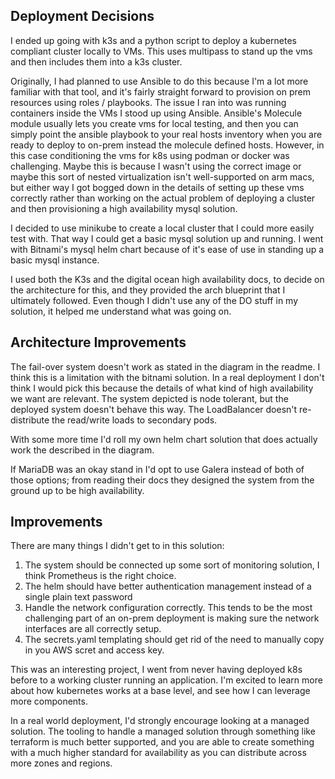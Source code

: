 ## Deployment Decisions
I ended up going with k3s and a python script to deploy a kubernetes compliant cluster locally to VMs. This uses multipass 
to stand up the vms and then includes them into a k3s cluster.

Originally, I had planned to use Ansible to do this because I'm a lot more familiar with that tool, and it's fairly straight 
forward to provision on prem resources using roles / playbooks. The issue I ran into was running containers inside the VMs
I stood up using Ansible. Ansible's Molecule module usually lets you create vms for local testing, and then you can simply point 
the ansible playbook to your real hosts inventory when you are ready to deploy to on-prem instead the molecule defined hosts. 
However, in this case conditioning the vms for k8s using podman or docker was challenging. Maybe this is because I wasn't 
using the correct image or maybe this sort of nested virtualization isn't well-supported on arm macs, but either way I 
got bogged down in the details of setting up these vms correctly rather than working on the actual problem of deploying 
a cluster and then provisioning a high availability mysql solution. 

I decided to use minikube to create a local cluster that I could more easily test with. That way I could get a basic mysql 
solution up and running. I went with Bitnami's mysql helm chart because of it's ease of use in standing up a basic mysql instance. 

I used both the K3s and the digital ocean high availability docs, to decide on the architecture for this, and they provided
the arch blueprint that I ultimately followed. Even though I didn't use any of the DO stuff in my solution, it helped me 
understand what was going on. 

## Architecture Improvements
The fail-over system doesn't work as stated in the diagram in the readme. I think this is a limitation with the bitnami solution.
In a real deployment I don't think I would pick this because the details of what kind of high availability we want are relevant.
The system depicted is node tolerant, but the deployed system doesn't behave this way. The LoadBalancer doesn't re-distribute
the read/write loads to secondary pods.

With some more time I'd roll my own helm chart solution that does actually work the described in the diagram. 

If MariaDB was an okay stand in I'd  opt to use Galera instead of both of those options; from reading their docs they 
designed the system from the ground up to be high availability. 


## Improvements
There are many things I didn't get to in this solution:
1. The system should be connected up some sort of monitoring solution, I think Prometheus is the right choice.
2. The helm should have better authentication management instead of a single plain text password
3. Handle the network configuration correctly. This tends to be the most challenging part of an on-prem deployment is 
making sure the network interfaces are all correctly setup.
4. The secrets.yaml templating should get rid of the need to manually copy in you AWS scret and access key.

This was an interesting project, I went from never having deployed k8s before to a working cluster running an application.
I'm excited to learn more about how kubernetes works at a base level, and see how I can leverage more components. 

In a real world deployment, I'd strongly encourage looking at a managed solution. The tooling to handle a managed solution 
through something like terraform is much better supported, and you are able to create something with a much higher standard
for availability as you can distribute across more zones and regions. 
